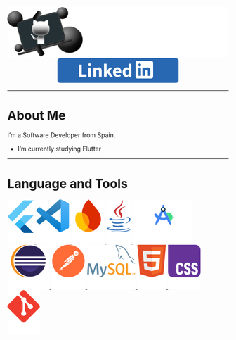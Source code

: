 <div id="header" align="center">
  <a href="https://github.com/DanielAlonsoD">
    <img src="https://github.com/DanielAlonsoD/READMEAssets/blob/main/Portada.svg"/>
  </a>
</div>
<div id="badges" align="center">
  <a href="https://www.linkedin.com/in/daniel-alonso-dom%C3%ADnguez-617325214/">
    <img src="https://github.com/DanielAlonsoD/READMEAssets/blob/main/LinkedIn.svg"/>
  </a>
</div>
<hr>
<h1>About Me</h1>
I’m a Software Developer from Spain.
<ul><li>I’m currently studying  Flutter</li></ul>
<hr>
<h1>Language and Tools</h1>
<a href="https://github.com/DanielAlonsoD">
  <img src="https://github.com/DanielAlonsoD/READMEAssets/blob/main/Flutter.svg"/>
</a>
<a href="https://github.com/DanielAlonsoD">
  <img src="https://github.com/DanielAlonsoD/READMEAssets/blob/main/VSCode.svg"/>
</a>
<a href="https://github.com/DanielAlonsoD">
  <img src="https://github.com/DanielAlonsoD/READMEAssets/blob/main/Firebase.svg"/>
</a>
<a href="https://github.com/DanielAlonsoD">
  <img src="https://github.com/DanielAlonsoD/READMEAssets/blob/main/Java.svg"/>
</a>
<a href="https://github.com/DanielAlonsoD">
  <img src="https://github.com/DanielAlonsoD/READMEAssets/blob/main/Android%20Studio.svg"/>
</a>
<a href="https://github.com/DanielAlonsoD">
  <img src="https://github.com/DanielAlonsoD/READMEAssets/blob/main/Eclipse%20IDE.svg"/>
</a>
<a href="https://github.com/DanielAlonsoD">
  <img src="https://github.com/DanielAlonsoD/READMEAssets/blob/main/Postman.svg"/>
</a>
<a href="https://github.com/DanielAlonsoD">
  <img src="https://github.com/DanielAlonsoD/READMEAssets/blob/main/MySQL.svg"/>
</a>
<a href="https://github.com/DanielAlonsoD">
  <img src="https://github.com/DanielAlonsoD/READMEAssets/blob/main/HTML.svg"/>
</a>
<a href="https://github.com/DanielAlonsoD">
  <img src="https://github.com/DanielAlonsoD/READMEAssets/blob/main/CSS.svg"/>
</a>
<a href="https://github.com/DanielAlonsoD">
  <img src="https://github.com/DanielAlonsoD/READMEAssets/blob/main/Git.svg"/>
</a>
  


<!--
**DanielAlonsoD/DanielAlonsoD** is a ✨ _special_ ✨ repository because its `README.md` (this file) appears on your GitHub profile.

Here are some ideas to get you started:

- 🔭 I’m currently working on ...
- 🌱 I’m currently learning ...
- 👯 I’m looking to collaborate on ...
- 🤔 I’m looking for help with ...
- 💬 Ask me about ...
- 📫 How to reach me: ...
- 😄 Pronouns: ...
- ⚡ Fun fact: ...
-->
